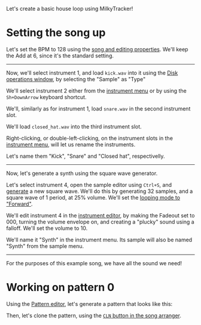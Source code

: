 Let's create a basic house loop using MilkyTracker!

# Setting the song up

Let's set the BPM to 128 using the [song and editing properties](./ui.md#song-and-editing-properties).
We'll keep the Add at 6, since it's the standard setting.

---

Now, we'll select instrument 1, and load `kick.wav` into it using the [Disk operations window](./ui.md#disk-operations-window),
by selecting the "Sample" as "Type" 

We'll select instrument 2 either from the [instrument menu](./ui.md#instrument-menu) or by using the `Sh+DownArrow` keyboard shortcut.

We'll, similarly as for instrument 1, load `snare.wav` in the second instrument slot.

We'll load `closed_hat.wav` into the third instrument slot.

Right-clicking, or double-left-clicking, on the instrument slots in the [instrument menu](./ui.md#instrument-menu), will let us rename the instruments.

Let's name them "Kick", "Snare" and "Closed hat", respectivelly.

---

Now, let's generate a synth using the square wave generator.

Let's select instrument 4, open the sample editor using `Ctrl+S`, and [generate](./samples.md#generators) a new square wave.
We'll do this by generating 32 samples, and a square wave of 1 period, at 25% volume.
We'll set the [looping mode to "Forward"](./ui.md#sample-editor).

We'll edit instrument 4 in the [instrument editor](./ui.md#instrument-editor), by making the Fadeout set to 000, turning the
volume envelope on, and creating a "plucky" sound using a falloff.
We'll set the volume to 10.

We'll name it "Synth" in the instrument menu.
Its sample will also be named "Synth" from the sample menu.

---

For the purposes of this example song, we have all the sound we need!

# Working on pattern 0

Using the [Pattern editor](TODO), let's generate a pattern that looks like this:

<!-- TODO -->

Then, let's clone the pattern, using the [`CLN` button in the song arranger](./ui.md#the-song-arranger).
